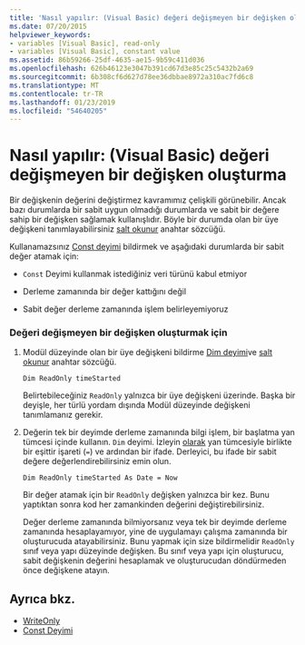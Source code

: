 ```yaml
---
title: 'Nasıl yapılır: (Visual Basic) değeri değişmeyen bir değişken oluşturma'
ms.date: 07/20/2015
helpviewer_keywords:
- variables [Visual Basic], read-only
- variables [Visual Basic], constant value
ms.assetid: 86b59266-25df-4635-ae15-9b59c411d036
ms.openlocfilehash: 626b46123e3047b391cd67d3e85c25c5432b2a69
ms.sourcegitcommit: 6b308cf6d627d78ee36dbbae8972a310ac7fd6c8
ms.translationtype: MT
ms.contentlocale: tr-TR
ms.lasthandoff: 01/23/2019
ms.locfileid: "54640205"
---
```

# <a name="how-to-create-a-variable-that-does-not-change-in-value-visual-basic"></a>Nasıl yapılır: (Visual Basic) değeri değişmeyen bir değişken oluşturma
Bir değişkenin değerini değiştirmez kavramımız çelişkili görünebilir. Ancak bazı durumlarda bir sabit uygun olmadığı durumlarda ve sabit bir değere sahip bir değişken sağlamak kullanışlıdır. Böyle bir durumda olan bir üye değişkeni tanımlayabilirsiniz [salt okunur](../../../../visual-basic/language-reference/modifiers/readonly.md) anahtar sözcüğü.  
  
 Kullanamazsınız [Const deyimi](../../../../visual-basic/language-reference/statements/const-statement.md) bildirmek ve aşağıdaki durumlarda bir sabit değer atamak için:  
  
-   `Const` Deyimi kullanmak istediğiniz veri türünü kabul etmiyor  
  
-   Derleme zamanında bir değer kattığını değil  
  
-   Sabit değer derleme zamanında işlem belirleyemiyoruz  
  
### <a name="to-create-a-variable-that-does-not-change-in-value"></a>Değeri değişmeyen bir değişken oluşturmak için  
  
1.  Modül düzeyinde olan bir üye değişkeni bildirme [Dim deyimi](../../../../visual-basic/language-reference/statements/dim-statement.md)ve [salt okunur](../../../../visual-basic/language-reference/modifiers/readonly.md) anahtar sözcüğü.  
  
    ```  
    Dim ReadOnly timeStarted  
    ```  
  
     Belirtebileceğiniz `ReadOnly` yalnızca bir üye değişkeni üzerinde. Başka bir deyişle, her türlü yordam dışında Modül düzeyinde değişkeni tanımlamanız gerekir.  
  
2.  Değerin tek bir deyimde derleme zamanında bilgi işlem, bir başlatma yan tümcesi içinde kullanın. `Dim` deyimi. İzleyin [olarak](../../../../visual-basic/language-reference/statements/as-clause.md) yan tümcesiyle birlikte bir eşittir işareti (`=`) ve ardından bir ifade. Derleyici, bu ifade bir sabit değere değerlendirebilirsiniz emin olun.  
  
    ```  
    Dim ReadOnly timeStarted As Date = Now  
    ```  
  
     Bir değer atamak için bir `ReadOnly` değişken yalnızca bir kez. Bunu yaptıktan sonra kod her zamankinden değerini değiştirebilirsiniz.  
  
     Değer derleme zamanında bilmiyorsanız veya tek bir deyimde derleme zamanında hesaplayamıyor, yine de uygulamayı çalışma zamanında bir oluşturucuda atayabilirsiniz. Bunu yapmak için size bildirmelidir `ReadOnly` sınıf veya yapı düzeyinde değişken. Bu sınıf veya yapı için oluşturucu, sabit değişkenin değerini hesaplamak ve oluşturucudan döndürmeden önce değişkene atayın.  
  
## <a name="see-also"></a>Ayrıca bkz.
- [WriteOnly](../../../../visual-basic/language-reference/modifiers/writeonly.md)
- [Const Deyimi](../../../../visual-basic/language-reference/statements/const-statement.md)
